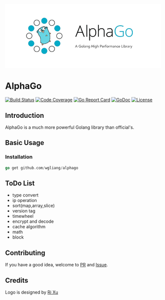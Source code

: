 ![alphago](./logo.png)
# AlphaGo

[![Build Status](https://travis-ci.org/wgliang/alphago.svg?branch=master)](https://travis-ci.org/wgliang/alphago)
[![Code Coverage](https://codecov.io/gh/wgliang/alphago/branch/master/graph/badge.svg)](https://codecov.io/gh/wgliang/alphago)
[![Go Report Card](https://goreportcard.com/badge/github.com/wgliang/alphago)](https://goreportcard.com/report/github.com/wgliang/alphago)
[![GoDoc](https://godoc.org/github.com/wgliang/alphago?status.svg)](https://godoc.org/github.com/wgliang/alphago)
[![License](https://img.shields.io/badge/LICENSE-Apache2.0-ff69b4.svg)](http://www.apache.org/licenses/LICENSE-2.0.html)

## Introduction

AlphaGo is a much more powerful Golang library than official's.

## Basic Usage

### Installation

```go
go get github.com/wgliang/alphago
```
## ToDo List

- type convert
- ip operation
- sort(map,array,slice)
- version tag
- timewheel
- encrypt and decode
- cache algorithm
- math
- block

## Contributing

If you have a good idea, welcome to [PR](https://github.com/wgliang/alphago/pulls) and [Issue](https://github.com/wgliang/alphago/issues).

## Credits

Logo is designed by [Ri Xu](https://xuri.me)
